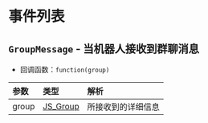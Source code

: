 # 事件列表

## `GroupMessage` - 当机器人接收到群聊消息

* 回调函数：`function(group)`

| 参数 | 类型 | 解析 |
| :--- | :--- | :--- |
| group | [JS\_Group](../interface/js_group.md) | 所接收到的详细信息 |



